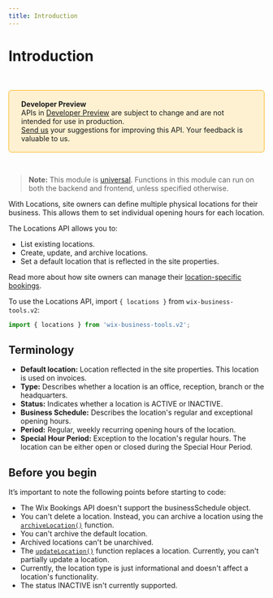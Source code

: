 ```yaml
---
title: Introduction
---
```


# Introduction

&nbsp;

<div style="background-color: #FEF1D1; padding: 18px 24px; border-radius: 6px; border: 1px solid #FDB10C; box-sizing: border-box; display: inline-block">
    <b>Developer Preview</b>
    <br/>
    <span>APIs in <a href="https://www.wix.com/velo/reference/api-overview/developer-preview">Developer Preview</a> are subject to change and are not intended for use in production.<br/><a href="mailto:velo-preview-feedback@wix.com">Send us</a> your suggestions for improving this API. Your feedback is valuable to us.</span>
</div>

&nbsp;

> **Note:**
> This module is [universal](https://support.wix.com/https://www.wix.com/velo/reference/api-overview/api-versions#universal-modules).
> Functions in this module can run on both the backend and frontend, unless specified otherwise.

With Locations, site owners can define multiple physical locations for their business. This allows them to set individual opening hours for each location.

The Locations API allows you to:

+ List existing locations.
+ Create, update, and archive locations.
+ Set a default location that is reflected in the site properties.

Read more about how site owners can manage their [location-specific bookings](https://support.wix.com/en/article/wix-bookings-offering-services-at-multiple-locations).

To use the Locations API, import `{ locations }` from `wix-business-tools.v2`:

```js
import { locations } from 'wix-business-tools.v2';
```

## Terminology

+ **Default location:** Location reflected in the site properties. This location is used on invoices.
+ **Type:** Describes whether a location is an office, reception, branch or the headquarters.
+ **Status:** Indicates whether a location is ACTIVE or INACTIVE.
+ **Business Schedule:** Describes the location's regular and exceptional opening hours.
+ **Period:** Regular, weekly recurring opening hours of the location.
+ **Special Hour Period:** Exception to the location's regular hours. The location can be either open or closed during the Special Hour Period.

## Before you begin

It’s important to note the following points before starting to code:

+ The Wix Bookings API doesn't support the businessSchedule object.
+ You can't delete a location. Instead, you can archive a location using the [`archiveLocation()`](archivelocation) function.
+ You can't archive the default location.
+ Archived locations can't be unarchived.
+ The [`updateLocation()`](updatelocation) function replaces a location. Currently, you can't partially update a location.
+ Currently, the location type is just informational and doesn't affect a location's functionality.
+ The status INACTIVE isn't currently supported.